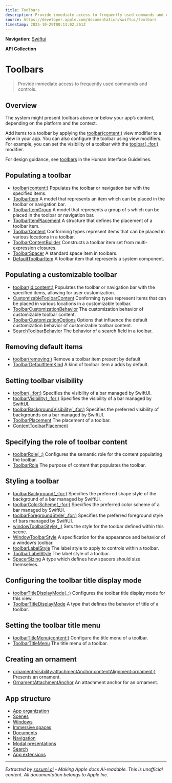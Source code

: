 ```yaml
---
title: Toolbars
description: Provide immediate access to frequently used commands and controls.
source: https://developer.apple.com/documentation/swiftui/toolbars
timestamp: 2025-10-29T00:13:02.261Z
---
```


**Navigation:** [Swiftui](/documentation/swiftui)

**API Collection**

# Toolbars

> Provide immediate access to frequently used commands and controls.

## Overview

The system might present toolbars above or below your app’s content, depending on the platform and the context.



Add items to a toolbar by applying the [toolbar(content:)](/documentation/swiftui/view/toolbar(content:)) view modifier to a view in your app. You can also configure the toolbar using view modifiers. For example, you can set the visibility of a toolbar with the [toolbar(_:for:)](/documentation/swiftui/view/toolbar(_:for:)) modifier.

For design guidance, see [toolbars](/design/Human-Interface-Guidelines/toolbars) in the Human Interface Guidelines.

## Populating a toolbar

- [toolbar(content:)](/documentation/swiftui/view/toolbar(content:)) Populates the toolbar or navigation bar with the specified items.
- [ToolbarItem](/documentation/swiftui/toolbaritem) A model that represents an item which can be placed in the toolbar or navigation bar.
- [ToolbarItemGroup](/documentation/swiftui/toolbaritemgroup) A model that represents a group of s which can be placed in the toolbar or navigation bar.
- [ToolbarItemPlacement](/documentation/swiftui/toolbaritemplacement) A structure that defines the placement of a toolbar item.
- [ToolbarContent](/documentation/swiftui/toolbarcontent) Conforming types represent items that can be placed in various locations in a toolbar.
- [ToolbarContentBuilder](/documentation/swiftui/toolbarcontentbuilder) Constructs a toolbar item set from multi-expression closures.
- [ToolbarSpacer](/documentation/swiftui/toolbarspacer) A standard space item in toolbars.
- [DefaultToolbarItem](/documentation/swiftui/defaulttoolbaritem) A toolbar item that represents a system component.

## Populating a customizable toolbar

- [toolbar(id:content:)](/documentation/swiftui/view/toolbar(id:content:)) Populates the toolbar or navigation bar with the specified items, allowing for user customization.
- [CustomizableToolbarContent](/documentation/swiftui/customizabletoolbarcontent) Conforming types represent items that can be placed in various locations in a customizable toolbar.
- [ToolbarCustomizationBehavior](/documentation/swiftui/toolbarcustomizationbehavior) The customization behavior of customizable toolbar content.
- [ToolbarCustomizationOptions](/documentation/swiftui/toolbarcustomizationoptions) Options that influence the default customization behavior of customizable toolbar content.
- [SearchToolbarBehavior](/documentation/swiftui/searchtoolbarbehavior) The behavior of a search field in a toolbar.

## Removing default items

- [toolbar(removing:)](/documentation/swiftui/view/toolbar(removing:)) Remove a toolbar item present by default
- [ToolbarDefaultItemKind](/documentation/swiftui/toolbardefaultitemkind) A kind of toolbar item a  adds by default.

## Setting toolbar visibility

- [toolbar(_:for:)](/documentation/swiftui/view/toolbar(_:for:)) Specifies the visibility of a bar managed by SwiftUI.
- [toolbarVisibility(_:for:)](/documentation/swiftui/view/toolbarvisibility(_:for:)) Specifies the visibility of a bar managed by SwiftUI.
- [toolbarBackgroundVisibility(_:for:)](/documentation/swiftui/view/toolbarbackgroundvisibility(_:for:)) Specifies the preferred visibility of backgrounds on a bar managed by SwiftUI.
- [ToolbarPlacement](/documentation/swiftui/toolbarplacement) The placement of a toolbar.
- [ContentToolbarPlacement](/documentation/swiftui/contenttoolbarplacement)

## Specifying the role of toolbar content

- [toolbarRole(_:)](/documentation/swiftui/view/toolbarrole(_:)) Configures the semantic role for the content populating the toolbar.
- [ToolbarRole](/documentation/swiftui/toolbarrole) The purpose of content that populates the toolbar.

## Styling a toolbar

- [toolbarBackground(_:for:)](/documentation/swiftui/view/toolbarbackground(_:for:)) Specifies the preferred shape style of the background of a bar managed by SwiftUI.
- [toolbarColorScheme(_:for:)](/documentation/swiftui/view/toolbarcolorscheme(_:for:)) Specifies the preferred color scheme of a bar managed by SwiftUI.
- [toolbarForegroundStyle(_:for:)](/documentation/swiftui/view/toolbarforegroundstyle(_:for:)) Specifies the preferred foreground style of bars managed by SwiftUI.
- [windowToolbarStyle(_:)](/documentation/swiftui/scene/windowtoolbarstyle(_:)) Sets the style for the toolbar defined within this scene.
- [WindowToolbarStyle](/documentation/swiftui/windowtoolbarstyle) A specification for the appearance and behavior of a window’s toolbar.
- [toolbarLabelStyle](/documentation/swiftui/environmentvalues/toolbarlabelstyle) The label style to apply to controls within a toolbar.
- [ToolbarLabelStyle](/documentation/swiftui/toolbarlabelstyle) The label style of a toolbar.
- [SpacerSizing](/documentation/swiftui/spacersizing) A type which defines how spacers should size themselves.

## Configuring the toolbar title display mode

- [toolbarTitleDisplayMode(_:)](/documentation/swiftui/view/toolbartitledisplaymode(_:)) Configures the toolbar title display mode for this view.
- [ToolbarTitleDisplayMode](/documentation/swiftui/toolbartitledisplaymode) A type that defines the behavior of title of a toolbar.

## Setting the toolbar title menu

- [toolbarTitleMenu(content:)](/documentation/swiftui/view/toolbartitlemenu(content:)) Configure the title menu of a toolbar.
- [ToolbarTitleMenu](/documentation/swiftui/toolbartitlemenu) The title menu of a toolbar.

## Creating an ornament

- [ornament(visibility:attachmentAnchor:contentAlignment:ornament:)](/documentation/swiftui/view/ornament(visibility:attachmentanchor:contentalignment:ornament:)) Presents an ornament.
- [OrnamentAttachmentAnchor](/documentation/swiftui/ornamentattachmentanchor) An attachment anchor for an ornament.

## App structure

- [App organization](/documentation/swiftui/app-organization)
- [Scenes](/documentation/swiftui/scenes)
- [Windows](/documentation/swiftui/windows)
- [Immersive spaces](/documentation/swiftui/immersive-spaces)
- [Documents](/documentation/swiftui/documents)
- [Navigation](/documentation/swiftui/navigation)
- [Modal presentations](/documentation/swiftui/modal-presentations)
- [Search](/documentation/swiftui/search)
- [App extensions](/documentation/swiftui/app-extensions)

---

*Extracted by [sosumi.ai](https://sosumi.ai) - Making Apple docs AI-readable.*
*This is unofficial content. All documentation belongs to Apple Inc.*
